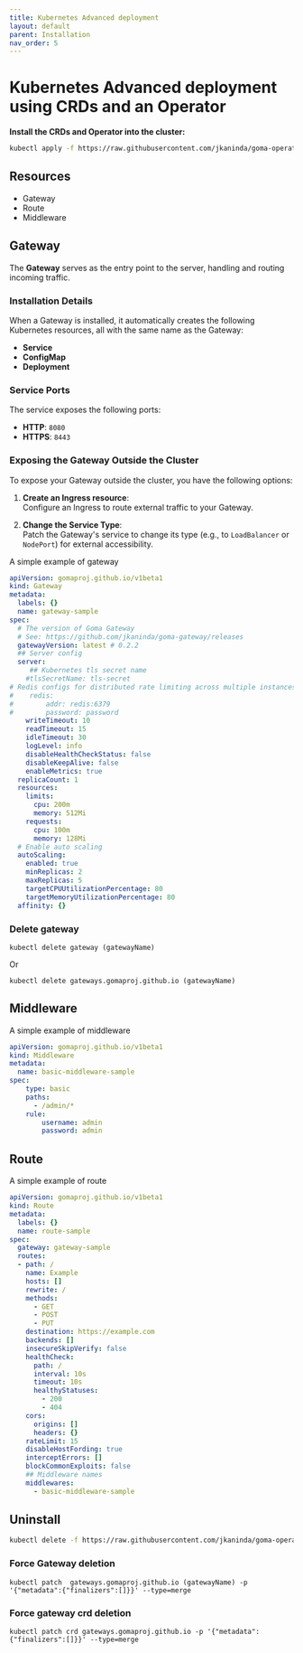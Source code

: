 ```yaml
---
title: Kubernetes Advanced deployment
layout: default
parent: Installation
nav_order: 5
---
```


# Kubernetes Advanced deployment using CRDs and an Operator

**Install the CRDs and Operator into the cluster:**

```sh
kubectl apply -f https://raw.githubusercontent.com/jkaninda/goma-operator/main/dist/install.yaml
```

## Resources

- Gateway
- Route
- Middleware

## Gateway
The **Gateway** serves as the entry point to the server, handling and routing incoming traffic.

### Installation Details

When a Gateway is installed, it automatically creates the following Kubernetes resources, all with the same name as the Gateway:

- **Service**
- **ConfigMap**
- **Deployment**

### Service Ports

The service exposes the following ports:

- **HTTP**: `8080`
- **HTTPS**: `8443`

### Exposing the Gateway Outside the Cluster

To expose your Gateway outside the cluster, you have the following options:

1. **Create an Ingress resource**:  
   Configure an Ingress to route external traffic to your Gateway.

2. **Change the Service Type**:  
   Patch the Gateway's service to change its type (e.g., to `LoadBalancer` or `NodePort`) for external accessibility.

A simple example of gateway

```yaml
apiVersion: gomaproj.github.io/v1beta1
kind: Gateway
metadata:
  labels: {}
  name: gateway-sample
spec:
  # The version of Goma Gateway
  # See: https://github.com/jkaninda/goma-gateway/releases
  gatewayVersion: latest # 0.2.2
  ## Server config
  server:
     ## Kubernetes tls secret name
    #tlsSecretName: tls-secret
# Redis configs for distributed rate limiting across multiple instances
#    redis:
#        addr: redis:6379
#        password: password
    writeTimeout: 10
    readTimeout: 15
    idleTimeout: 30
    logLevel: info
    disableHealthCheckStatus: false
    disableKeepAlive: false
    enableMetrics: true
  replicaCount: 1
  resources:
    limits:
      cpu: 200m
      memory: 512Mi
    requests:
      cpu: 100m
      memory: 128Mi
  # Enable auto scaling
  autoScaling:
    enabled: true
    minReplicas: 2
    maxReplicas: 5
    targetCPUUtilizationPercentage: 80
    targetMemoryUtilizationPercentage: 80
  affinity: {}
```
### Delete gateway
```shell
kubectl delete gateway (gatewayName)
```
Or

```shell
kubectl delete gateways.gomaproj.github.io (gatewayName)
```

## Middleware

A simple example of middleware

```yaml
apiVersion: gomaproj.github.io/v1beta1
kind: Middleware
metadata:
  name: basic-middleware-sample
spec:
    type: basic
    paths:
      - /admin/*
    rule:
        username: admin
        password: admin
```

## Route

A simple example of route

```yaml
apiVersion: gomaproj.github.io/v1beta1
kind: Route
metadata:
  labels: {}
  name: route-sample
spec:
  gateway: gateway-sample
  routes:
  - path: /
    name: Example
    hosts: []
    rewrite: /
    methods:
      - GET
      - POST
      - PUT
    destination: https://example.com
    backends: []
    insecureSkipVerify: false
    healthCheck:
      path: /
      interval: 10s
      timeout: 10s
      healthyStatuses:
        - 200
        - 404
    cors:
      origins: []
      headers: {}
    rateLimit: 15
    disableHostFording: true
    interceptErrors: []
    blockCommonExploits: false
    ## Middleware names
    middlewares:
      - basic-middleware-sample
```

## Uninstall

```sh
kubectl delete -f https://raw.githubusercontent.com/jkaninda/goma-operator/main/dist/install.yaml
```

### Force Gateway deletion

```shell
kubectl patch  gateways.gomaproj.github.io (gatewayName) -p '{"metadata":{"finalizers":[]}}' --type=merge
```

### Force gateway crd deletion

```shell
kubectl patch crd gateways.gomaproj.github.io -p '{"metadata":{"finalizers":[]}}' --type=merge

```